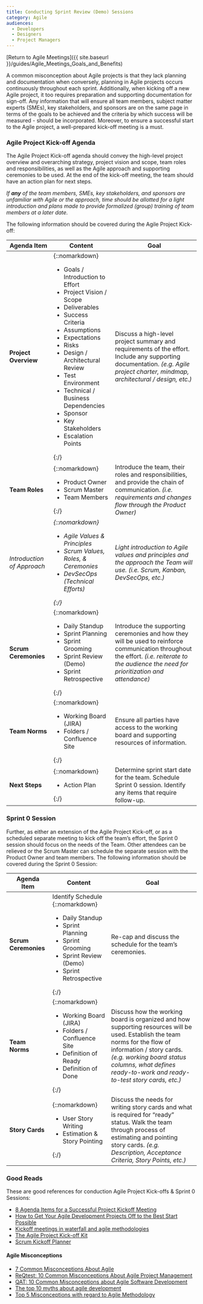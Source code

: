 ```yaml
---
title: Conducting Sprint Review (Demo) Sessions
category: Agile
audiences:
  - Developers
  - Designers
  - Project Managers
---
```


<style>
  table {
    width: 100%;
    table-layout: fixed;
  }
</style>

[Return to Agile Meetings]({{ site.baseurl }}/guides/Agile_Meetings_Goals_and_Benefits)

A common misconception about Agile projects is that they lack planning and documentation when conversely, planning in Agile projects occurs continuously throughout each sprint. Additionally, when kicking off a new Agile project, it too requires preparation and supporting documentation for sign-off. Any information that will ensure all team members, subject matter experts (SMEs), key stakeholders, and sponsors are on the same page in terms of the goals to be achieved and the criteria by which success will be measured - should be incorporated. Moreover, to ensure a successful start to the Agile project, a well-prepared kick-off meeting is a must.

### Agile Project Kick-off Agenda
The Agile Project Kick-off agenda should convey the high-level project overview and overarching strategy, project vision and scope, team roles and responsibilities, as well as the Agile approach and supporting ceremonies to be used. At the end of the kick-off meeting, the team should have an action plan for next steps.

_If **any** of the team members, SMEs, key stakeholders, and sponsors are unfamiliar with Agile or the approach, time should be allotted for a light introduction and plans made to provide formalized (group) training of team members at a later date._

The following information should be covered during the Agile Project Kick-off:

| **Agenda Item** | **Content** | **Goal** |
|---------------|---------------|---------------|
| **Project Overview** | {::nomarkdown}<ul><li> Goals / Introduction to Effort </li> <li> Project Vision / Scope </li> <li> Deliverables </li> <li> Success Criteria </li> <li> Assumptions </li> <li> Expectations </li> <li> Risks </li> <li> Design / Architectural Review </li> <li> Test Environment </li> <li> Technical / Business Dependencies </li> <li> Sponsor </li> <li> Key Stakeholders </li> <li> Escalation Points </li></ul>{:/} | Discuss a high-level project summary and requirements of the effort. Include any supporting documentation. *(e.g. Agile project charter, mindmap, architectural / design, etc.)*
| **Team Roles** | {::nomarkdown}<ul><li> Product Owner </li> <li> Scrum Master </li> <li> Team Members </li></ul>{:/} | Introduce the team, their roles and responsibilities, and provide the chain of communication. *(i.e. requirements and changes flow through the Product Owner)*
| *Introduction of Approach* | *{::nomarkdown}<ul><li> Agile Values & Principles </li> <li> Scrum Values, Roles, & Ceremonies </li> <li> DevSecOps (Technical Efforts) </li></ul>{:/}* | *Light introduction to Agile values and principles and the approach the Team will use. (i.e. Scrum, Kanban, DevSecOps, etc.)*
| **Scrum Ceremonies** | {::nomarkdown}<ul><li> Daily Standup </li> <li> Sprint Planning </li> <li> Sprint Grooming </li> <li> Sprint Review (Demo) </li> <li> Sprint Retrospective </li></ul>{:/} | Introduce the supporting ceremonies and how they will be used to reinforce communication throughout the effort. *(i.e. reiterate to the audience the need for prioritization and attendance)*
| **Team Norms** | {::nomarkdown}<ul><li> Working Board (JIRA) </li> <li> Folders / Confluence Site </li></ul>{:/} | Ensure all parties have access to the working board and supporting resources of information.
| **Next Steps** | {::nomarkdown}<ul><li> Action Plan </li></ul>{:/} | Determine sprint start date for the team. Schedule Sprint 0 session. Identify any items that require follow-up.

### Sprint 0 Session
Further, as either an extension of the Agile Project Kick-off, or as a scheduled separate meeting to kick off the team’s effort, the Sprint 0 session should focus on the needs of the Team. Other attendees can be relieved or the Scrum Master can schedule the separate session with the Product Owner and team members. The following information should be covered during the Sprint 0 Session:

| **Agenda Item** | **Content** | **Goal** |
|---------------|---------------|---------------|
| **Scrum Ceremonies** | Identify Schedule  {::nomarkdown}<ul><li> Daily Standup </li> <li> Sprint Planning </li> <li> Sprint Grooming </li> <li> Sprint Review (Demo) </li> <li> Sprint Retrospective </li></ul>{:/} | Re-cap and discuss the schedule for the team’s ceremonies.
| **Team Norms** | {::nomarkdown}<ul><li> Working Board (JIRA) </li> <li> Folders / Confluence Site </li> <li> Definition of Ready </li> <li> Definition of Done </li></ul>{:/} | Discuss how the working board is organized and how supporting resources will be used. Establish the team norms for the flow of information / story cards. *(e.g. working board status columns, what defines ready-to-work and ready-to-test story cards, etc.)*
| **Story Cards** | {::nomarkdown}<ul><li> User Story Writing </li> <li> Estimation & Story Pointing </li></ul>{:/} | Discuss the needs for writing story cards and what is required for “ready” status. Walk the team through process of estimating and pointing story cards. *(e.g. Description, Acceptance Criteria, Story Points, etc.)*

### Good Reads
These are good references for conduction Agile Project Kick-offs & Sprint 0 Sessions:
* [8 Agenda Items for a Successful Project Kickoff Meeting](http://projectnewstoday.com/agenda-project-kickoff-meeting/)
* [How to Get Your Agile Development Projects Off to the Best Start Possible](https://www.koombea.com/blog/agile-development/)
* [Kickoff meetings in waterfall and agile methodologies](https://www.linkedin.com/pulse/kickoff-meetings-waterfall-agile-methodologies-mohammed-ajaz-pmp)
* [The Agile Project Kick-off Kit](http://www.boost.co.nz/blog/2017/03/project-kick-off-kit)
* [Scrum Kickoff Planner](http://weisbart.com/wp-content/uploads/woocommerce_uploads/2017/03/ScrumKickoff-1_0.pdf)

#### Agile Misconceptions
* [7 Common Misconceptions About Agile](https://dzone.com/articles/what-is-agile-and-some-common-misconception-about)
* [ReQtest: 10 Common Misconceptions About Agile Project Management](http://reqtest.com/agile-blog/10-common-misconceptions-about-agile-project-management/)
* [QAT: 10 Common Misconceptions about Agile Software Development](http://www.qat.com/10-misconceptions-agile-software-development/)
* [The top 10 myths about agile development](http://www.computerweekly.com/opinion/The-top-10-myths-about-agile-development)
* [Top 5 Misconceptions with regard to Agile Methodology](https://www.simplilearn.com/agile-methodology-5-misconceptions-article)

